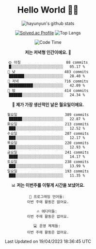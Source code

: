 <div align="center">

# Hello World 🙋‍♀️

![hayunyun's github stats](https://github-readme-stats.vercel.app/api?username=hayunyun&show_icons=true) 

 
[![Solved.ac Profile](http://mazassumnida.wtf/api/generate_badge?boj=hayunyun)](https://solved.ac/hayunyun)
 ![Top Langs](https://github-readme-stats.vercel.app/api/top-langs/?username=hayunyun&layout=compact)

<!--START_SECTION:waka-->
![Code Time](http://img.shields.io/badge/Code%20Time-574%20hrs%2037%20mins-blue)

**저는 저녁형 인간이에요. 🦉** 

```text
🌞 아침                     88 commits          █░░░░░░░░░░░░░░░░░░░░░░░░   05.17 % 
🌆 낮　                     483 commits         ███████░░░░░░░░░░░░░░░░░░   28.40 % 
🌃 저녁                     716 commits         ███████████░░░░░░░░░░░░░░   42.09 % 
🌙 밤　                     414 commits         ██████░░░░░░░░░░░░░░░░░░░   24.34 % 
```
📅 **제가 가장 생산적인 날은 월요일이에요.** 

```text
월요일                      389 commits         ██████░░░░░░░░░░░░░░░░░░░   22.87 % 
화요일                      213 commits         ███░░░░░░░░░░░░░░░░░░░░░░   12.52 % 
수요일                      207 commits         ███░░░░░░░░░░░░░░░░░░░░░░   12.17 % 
목요일                      220 commits         ███░░░░░░░░░░░░░░░░░░░░░░   12.93 % 
금요일                      241 commits         ████░░░░░░░░░░░░░░░░░░░░░   14.17 % 
토요일                      238 commits         ███░░░░░░░░░░░░░░░░░░░░░░   13.99 % 
일요일                      193 commits         ███░░░░░░░░░░░░░░░░░░░░░░   11.35 % 
```


📊 **저는 이번주를 이렇게 시간을 보냈어요.** 

```text
💬 프로그래밍 언어들: 
이번 주에 활동은 없어요.

🔥 에디터들: 
이번 주에 활동은 없어요.

💻 운영 체제들: 
이번 주에 활동은 없어요.
```


 Last Updated on 19/04/2023 18:36:45 UTC
<!--END_SECTION:waka-->

<!--
**hayunyun/hayunyun** is a ✨ _special_ ✨ repository because its `README.md` (this file) appears on your GitHub profile.

Here are some ideas to get you started:

- 🔭 I’m currently working on ...
- 🌱 I’m currently learning ...
- 👯 I’m looking to collaborate on ...
- 🤔 I’m looking for help with ...
- 💬 Ask me about ...
- 📫 How to reach me: ...
- 😄 Pronouns: ...
- ⚡ Fun fact: ...
-->




